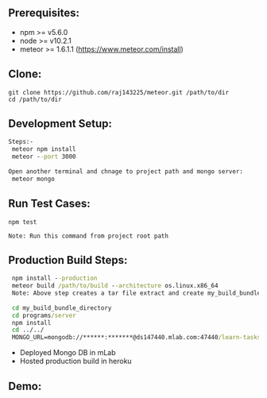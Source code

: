 Prerequisites:
--------------
 - npm >= v5.6.0
 - node >= v10.2.1 
 - meteor >= 1.6.1.1 (https://www.meteor.com/install)

Clone:
-----
````
git clone https://github.com/raj143225/meteor.git /path/to/dir
cd /path/to/dir
````
Development Setup:
-----------------
```cmd
Steps:-
 meteor npm install
 meteor --port 3000
 
Open another terminal and chnage to project path and mongo server:
 meteor mongo

```

Run Test Cases:
---------------
```cmp
npm test

Note: Run this command from project root path
```

Production Build Steps:
----------------------
```cmd
 npm install --production
 meteor build /path/to/build --architecture os.linux.x86_64
 Note: Above step creates a tar file extract and create my_build_bundle_directory
 
 cd my_build_bundle_directory
 cd programs/server
 npm install
 cd ../../
 MONGO_URL=mongodb://******:*******@ds147440.mlab.com:47440/learn-tasks ROOT_URL=https://react-meteor-demo.herokuapp.com/ node main.js
```

- Deployed Mongo DB in mLab
- Hosted production build in heroku

Demo:
----

